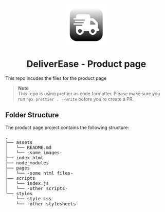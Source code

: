 <p align="center">
  <img src="assets/logo/LogoDeliverEase.png" height="128">
  <h1 align="center">DeliverEase - Product page</h1>
</p>

This repo incudes the files for the product page

> **Note**\
> This repo is using prettier as code formatter. Please make sure you run `npx prettier . --write` before you're create a PR.

## Folder Structure
The product page project contains the following structure:

<pre>
.
├── assets
│   └── README.md
│   └── -some images-
├── index.html
├── node_modules
├── pages
│   └── -some html files-
├── scripts
│   └── index.js
│   └── -other scripts-
└── styles
    └── style.css
    └── -other stylesheets-
</pre>
